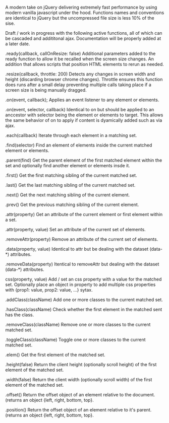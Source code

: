 A modern take on jQuery delivering extremely fast performance by using modern vanilla javascript under the hood. Functions names and conventions are identical to jQuery but the uncompressed file size is less 10% of the sise.

Draft / work in progress with the following active functions, all of which can be cascaded and addititonal ajax. Documentation will be properly added at a later date.

.ready(callback, callOnResize: false)
Additional parameters added to the ready function to allow it be recalled when the screen size changes. An addition that allows scripts that position HTML elements to rerun as needed.

.resize(callback, throttle: 200)
Detects any changes in screen width and height (discarding browser chrome changes). Throttle ensures this function does runs after a small delay preventing multiple calls taking place if a screen size is being manually dragged.

.on(event, callback);
Applies an event listener to any element or elements.

.on(event, selector, callback)
Identical to on but should be applied to an anccestor with selector being the element or elements to target. This allows the same behavior of on to apply if content is dyamically added such as via ajax.

.each(callback)
Iterate through each element in a matching set.

.find(selector)
Find an element of elements inside the current matched element or elements.

.parent(find)
Get the parent element of the first matched element within the set and optionally find another element or elements insde it.

.first()
Get the first matching sibling of the current matched set.

.last()
Get the last matching sibling  of the current matched set.

.next()
Get the next matching sibling of the current element.

.prev()
Get the previous matching sibling of the current element.

.attr(property)
Get an attribute of the current element or first element within a set.

.attr(property, value)
Set an attribute of the current set of elements.

.removeAttr(property)
Remove an attribute of the current set of elements.

.data(property, value)
Identical to attr but be dealing with the dataset (data-*) attributes.

.removeData(property)
Itentical to removeAttr but dealing with the dataset (data-*) attributes.

css(property, value)
Add / set an css property with a value for the matched set. Optionally place an object in property to add multiple css properties with {prop1: value, prop2: value, ...} sytax.

.addClass(className)
Add one or more classes to the current matched set.

.hasClass(className)
Check whether the first element in the matched sent has the class.

.removeClass(className)
Remove one or more classes to the current matched set.

.toggleClass(className)
Toggle one or more classes to the current matched set.

.elem()
Get the first element of the matched set.

.height(false)
Return the client height (optionally scroll height) of the first element of the matched set.

.width(false)
Return the client width (optionally scroll width) of the first element of the matched set.

.offset()
Return the offset object of an element relative to the document. (returns an object {left, right, bottom, top}.

.position()
Return the offset object of an element relative to it's parent. (returns an object {left, right, bottom, top}.



